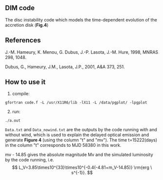 ## DIM code

The disc instability code which models the time-dependent evolution of the accretion disk (**Fig.4**)

## References

J.-M. Hameury, K. Menou, G. Dubus, J.-P. Lasota, J.-M. Hure, 1998, MNRAS 298, 1048.

Dubus, G., Hameury, J.M., Lasota, J.P., 2001, A&A 373, 251.

## How to use it

1. compile:

```
gfortran code.f -L /usr/X11R6/lib -lX11 -L /data/pgplot/ -lpgplot 
```

2. run: 

```
./a.out
```



`Data.txt` and `Data_nowind.txt` are the outputs by the code running with and without wind, which is used to explain the delayed optical emission and generate **Figure 4** (using the column "t" and "mv"). 
The time t=15222(days) in the column "t" corresponds to MJD 58380 in this work.

mv - 14.85 gives the absolute magnitude Mv and the simulated luminosity by the code running, i.e. 
$$
L_V=3.85\times10^{33}\times10^{-0.4(-4.81+m_V-14.85)} \rm{erg \ s^{-1}}.
$$
